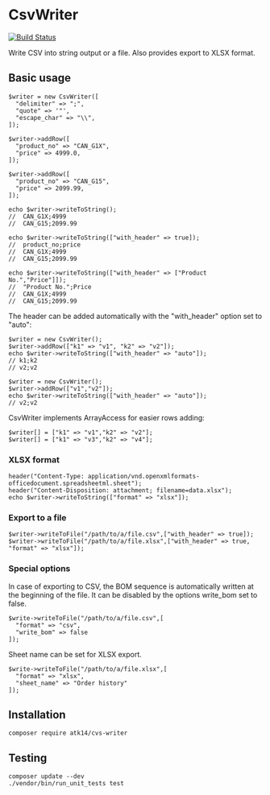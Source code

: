 CsvWriter
=========

[![Build Status](https://travis-ci.org/atk14/CsvWriter.svg?branch=master)](https://travis-ci.org/atk14/CsvWriter)

Write CSV into string output or a file. Also provides export to XLSX format.

Basic usage
-----------

    $writer = new CsvWriter([
      "delimiter" => ";",
      "quote" => '"',
      "escape_char" => "\\",
    ]);

    $writer->addRow([
      "product_no" => "CAN_G1X",
      "price" => 4999.0,
    ]);

    $writer->addRow([
      "product_no" => "CAN_G15",
      "price" => 2099.99,
    ]);

    echo $writer->writeToString();
    //  CAN_G1X;4999
    //  CAN_G15;2099.99

    echo $writer->writeToString(["with_header" => true]);
    //  product_no;price
    //  CAN_G1X;4999
    //  CAN_G15;2099.99

    echo $writer->writeToString(["with_header" => ["Product No.","Price"]]);
    //  "Product No.";Price
    //  CAN_G1X;4999
    //  CAN_G15;2099.99

The header can be added automatically with the "with_header" option set to "auto": 

    $writer = new CsvWriter();
    $writer->addRow(["k1" => "v1", "k2" => "v2"]);
    echo $writer->writeToString(["with_header" => "auto"]);
    // k1;k2
    // v2;v2

    $writer = new CsvWriter();
    $writer->addRow(["v1","v2"]);
    echo $writer->writeToString(["with_header" => "auto"]);
    // v2;v2

CsvWriter implements ArrayAccess for easier rows adding:

    $writer[] = ["k1" => "v1","k2" => "v2"];
    $writer[] = ["k1" => "v3","k2" => "v4"];

### XLSX format

    header("Content-Type: application/vnd.openxmlformats-officedocument.spreadsheetml.sheet");
    header("Content-Disposition: attachment; filename=data.xlsx");
    echo $writer->writeToString(["format" => "xlsx"]);

### Export to a file

    $writer->writeToFile("/path/to/a/file.csv",["with_header" => true]);
    $writer->writeToFile("/path/to/a/file.xlsx",["with_header" => true, "format" => "xlsx"]);

### Special options

In case of exporting to CSV, the BOM sequence is automatically written at the beginning of the file. It can be disabled by the options write_bom set to false.

    $write->writeToFile("/path/to/a/file.csv",[
      "format" => "csv",
      "write_bom" => false
    ]);

Sheet name can be set for XLSX export.

    $write->writeToFile("/path/to/a/file.xlsx",[
      "format" => "xlsx",
      "sheet_name" => "Order history"
    ]);

Installation
------------

    composer require atk14/cvs-writer

Testing
-------

    composer update --dev
    ./vendor/bin/run_unit_tests test

[//]: # ( vim: set ts=2 et: )
